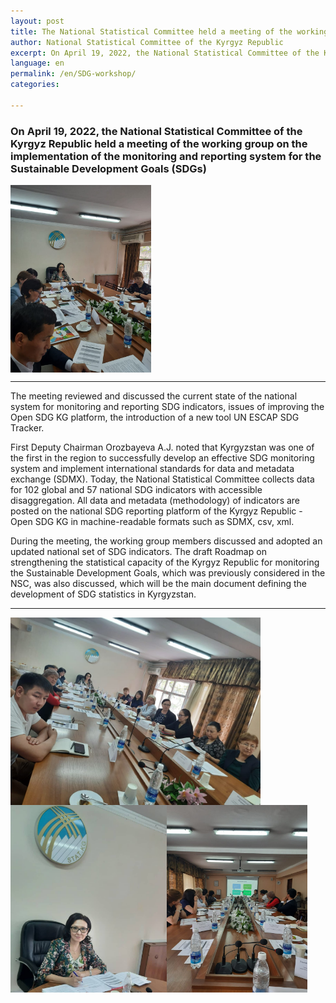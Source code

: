 ```yaml
---
layout: post
title: The National Statistical Committee held a meeting of the working group on the implementation of the SDG monitoring and reporting system
author: National Statistical Committee of the Kyrgyz Republic
excerpt: On April 19, 2022, the National Statistical Committee of the Kyrgyz Republic held a meeting of the working group on the implementation of the monitoring and reporting system for the Sustainable Development Goals (SDGs)
language: en
permalink: /en/SDG-workshop/
categories:

---
```


### On April 19, 2022, the National Statistical Committee of the Kyrgyz Republic held a meeting of the working group on the implementation of the monitoring and reporting system for the Sustainable Development Goals (SDGs)

<img src="https://github.com/sdg-kyrgyzstan/open-sdg-site-starter/blob/develop/news-images/Workshop4.jpg" alt="Photo of all participants at the workshop" height="300px" align="center">

***

The meeting reviewed and discussed the current state of the national system for monitoring and reporting SDG indicators, issues of improving the Open SDG KG platform, the introduction of a new tool UN ESCAP SDG Tracker.

First Deputy Chairman Orozbayeva A.J. noted that Kyrgyzstan was one of the first in the region to successfully develop an effective SDG monitoring system and implement international standards for data and metadata exchange (SDMX). Today, the National Statistical Committee collects data for 102 global and 57 national SDG indicators with accessible disaggregation. All data and metadata (methodology) of indicators are posted on the national SDG reporting platform of the Kyrgyz Republic - Open SDG KG in machine-readable formats such as SDMX, csv, xml.

During the meeting, the working group members discussed and adopted an updated national set of SDG indicators. The draft Roadmap on strengthening the statistical capacity of the Kyrgyz Republic for monitoring the Sustainable Development Goals, which was previously considered in the NSC, was also discussed, which will be the main document defining the development of SDG statistics in Kyrgyzstan.

***

<img src="https://github.com/sdg-kyrgyzstan/open-sdg-site-starter/blob/develop/news-images/Workshop3.jpg" alt="Photo of all participants at the workshop" height="300px" align="left">

<img src="https://github.com/sdg-kyrgyzstan/open-sdg-site-starter/blob/develop/news-images/Workshop2.jpg" alt="Photo of all participants at the workshop" height="300px" align="left">

<img src="https://github.com/sdg-kyrgyzstan/open-sdg-site-starter/blob/develop/news-images/Worksop1.jpg" alt="Photo of all participants at the workshop" height="300px" align="left">
                       
